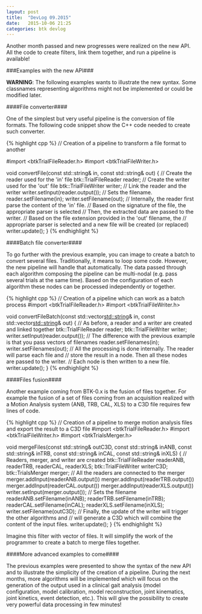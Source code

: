 ```yaml
---
layout: post
title:  "DevLog 09.2015"
date:   2015-10-06 21:25
categories: btk devlog
---
```


Another month passed and new progresses were realized on the new API. All the code to create filters, link them together, and run a pipeline is available!<!--more-->

###Examples with the new API###

**WARNING**: The following examples wants to illustrate the new syntax. Some classnames representing algorithms might not be implemented or could be modified later. 

####File converter####

One of the simplest but very useful pipeline is the conversion of file formats. The following code snippet show the C++ code needed to create such converter.

{% highlight cpp %}
// Creation of a pipeline to transform a file format to another

#import <btkTrialFileReader.h>
#import <btkTrialFileWriter.h>

void convertFile(const std::string& in, const std::string& out)
{
  // Create the reader used for the 'in' file
  btk::TrialFileReader reader;
  // Create the writer used for the 'out' file
  btk::TrialFileWriter writer;
  // Link the reader and the writer
  writer.setInput(reader.output());
  // Sets the filename.
  reader.setFilename(in);
  writer.setFilename(out);
  // Internally, the reader first parse the content of the 'in' file.
  // Based on the signature of the file, the appropriate parser is selected
  // Then, the extracted data are passed to the writer.
  // Based on the file extension provided in the 'out' filename, the
  // appropriate parser is selected and a new file will be created (or replaced)
  writer.update();
}
{% endhighlight %}

####Batch file converter####

To go further with the previous example, you can image to create a batch to convert several files. Traditionally, it means to loop some code. However, the new pipeline will handle that automatically. The data passed through each algorithm composing the pipeline can be multi-nodal (e.g. pass several trials at the same time). Based on the configuration of each algorithm these nodes can be processed independently or together.

{% highlight cpp %}
// Creation of a pipeline which can work as a batch process
#import <btkTrialFileReader.h>
#import <btkTrialFileWriter.h>

void convertFileBatch(const std::vector<std::string>& in, const std::vector<std::string>& out)
{
  // As before, a reader and a writer are created and linked together
  btk::TrialFileReader reader;
  btk::TrialFileWriter writer;
  writer.setInput(reader.output());
  // The difference with the previous example is that you pass vectors of filenames
  reader.setFilenames(in);
  writer.setFilenames(out);
  // All the processing is done internally. The reader will parse each file and 
  // store the result in a node. Then all these nodes are passed to the writer.
  // Each node is then written to a new file.
  writer.update();
}
{% endhighlight %}

####Files fusion####

Another example coming from BTK-0.x is the fusion of files together. For example the fusion of a set of files coming from an acquisition realized with a Motion Analysis system (ANB, TRB, CAL, XLS) to a C3D file requires few lines of code.

{% highlight cpp %}
// Creation of a pipeline to merge motion analysis files and export the result to a C3D file
#import <btkTrialFileReader.h>
#import <btkTrialFileWriter.h>
#import <btkTrialsMerger.h>

void mergeFiles(const std::string& outC3D, const std::string& inANB, const std::string& inTRB,
                const std::string& inCAL, const std::string& inXLS)
{
  // Readers, merger, and writer are created
  btk::TrialFileReader readerANB, readerTRB, readerCAL, readerXLS;
  btk::TrialFileWriter writerC3D;
  btk::TrialsMerger merger;
  // All the readers are connected to the merger
  merger.addInput(readerANB.output())
  merger.addInput(readerTRB.output())
  merger.addInput(readerCAL.output())
  merger.addInput(readerXLS.output())
  writer.setInput(merger.output());
  // Sets the filename
  readerANB.setFilename(inANB);
  readerTRB.setFilename(inTRB);
  readerCAL.setFilename(inCAL);
  readerXLS.setFilename(inXLS);
  writer.setFilename(outC3D);
  // Finally, the update of the writer will trigger the other algorithms and
  // will generate a C3D which will combine the content of the input files.
  writer.update();
}
{% endhighlight %}

Imagine this filter with vector of files. It will simplify the work of the programmer to create a batch to merge files together.

####More advanced examples to come####

The previous examples were presented to show the syntax of the new API and to illustrate the simplicity of the creation of a pipeline. During the next months, more algorithms will be implemented which will focus on the generation of the output used in a clinical gait analysis (model configuration, model calibration, model reconstruction, joint kinematics, joint kinetics, event detection, etc.). This will give the possibility to create very powerful data processing in few minutes!

